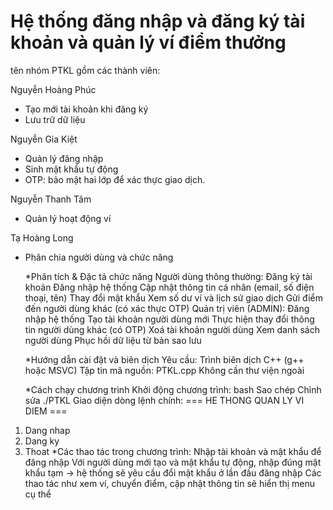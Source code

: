 # Hệ thống đăng nhập và đăng ký tài khoản và quản lý ví điểm thưởng
tên nhóm PTKL gồm các thành viên:

Nguyễn Hoàng Phúc    
+ Tạo mới tài khoản khi đăng ký
+ Lưu trữ dữ liệu
  
Nguyễn Gia Kiệt
+ Quản lý đăng nhập
+ Sinh mật khẩu tự động
+ OTP: bảo mật hai lớp để xác thực giao dịch.

Nguyễn Thanh Tâm 
+ Quản lý hoạt động ví
  
Tạ Hoàng Long 
+ Phân chia người dùng và chức năng

  *Phân tích & Đặc tả chức năng
Người dùng thông thường:
Đăng ký tài khoản
Đăng nhập hệ thống
Cập nhật thông tin cá nhân (email, số điện thoại, tên)
Thay đổi mật khẩu
Xem số dư ví và lịch sử giao dịch
Gửi điểm đến người dùng khác (có xác thực OTP)
Quản trị viên (ADMIN):
Đăng nhập hệ thống
Tạo tài khoản người dùng mới
Thực hiện thay đổi thông tin người dùng khác (có OTP)
Xoá tài khoản người dùng
Xem danh sách người dùng
Phục hồi dữ liệu từ bản sao lưu

  *Hướng dẫn cài đặt và biên dịch
Yêu cầu:
Trình biên dịch C++ (g++ hoặc MSVC)
Tập tin mã nguồn: PTKL.cpp
Không cần thư viện ngoài

  *Cách chạy chương trình
Khởi động chương trình:
bash
Sao chép
Chỉnh sửa
./PTKL
Giao diện dòng lệnh chính:
=== HE THONG QUAN LY VI DIEM ===
1. Dang nhap
2. Dang ky
3. Thoat
  *Các thao tác trong chương trình:
Nhập tài khoản và mật khẩu để đăng nhập
Với người dùng mới tạo và mật khẩu tự động, nhập đúng mật khẩu tạm → hệ thống sẽ yêu cầu đổi mật khẩu ở lần đầu đăng nhập
Các thao tác như xem ví, chuyển điểm, cập nhật thông tin sẽ hiển thị menu cụ thể
